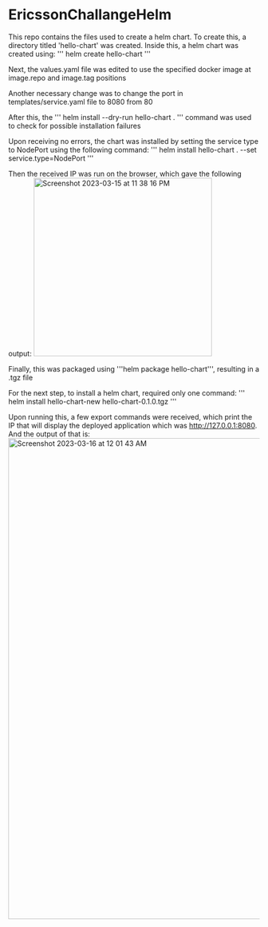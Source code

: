 # EricssonChallangeHelm

This repo contains the files used to create a helm chart.
To create this, a directory titled 'hello-chart' was created.
Inside this, a helm chart was created using:
'''
helm create hello-chart
'''

Next, the values.yaml file was edited to use the specified docker image at image.repo and image.tag positions

Another necessary change was to change the port in templates/service.yaml file to 8080 from 80

After this, the 
'''
helm install --dry-run hello-chart .
''' 
command was used to check for possible installation failures

Upon receiving no errors, the chart was installed by setting the service type to NodePort using the following command:
'''
helm install hello-chart . --set service.type=NodePort
'''

Then the received IP was run on the browser, which gave the following output:
<img width="357" alt="Screenshot 2023-03-15 at 11 38 16 PM" src="https://user-images.githubusercontent.com/64781077/225510745-98bd0872-61bd-4964-ba0e-e4131bc54b11.png">

Finally, this was packaged using '''helm package hello-chart''', resulting in a .tgz file

For the next step, to install a helm chart, required only one command:
'''
helm install hello-chart-new hello-chart-0.1.0.tgz
'''

Upon running this, a few export commands were received, which print the IP that will display the deployed application which was http://127.0.0.1:8080. And the output of that is:
<img width="963" alt="Screenshot 2023-03-16 at 12 01 43 AM" src="https://user-images.githubusercontent.com/64781077/225511245-71c8d96c-49db-4cbd-a6c8-8c0e852481a7.png">
